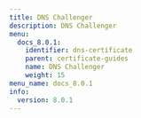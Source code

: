 ```yaml
---
title: DNS Challenger
description: DNS Challenger
menu:
  docs_8.0.1:
    identifier: dns-certificate
    parent: certificate-guides
    name: DNS Challenger
    weight: 15
menu_name: docs_8.0.1
info:
  version: 8.0.1
---
```


